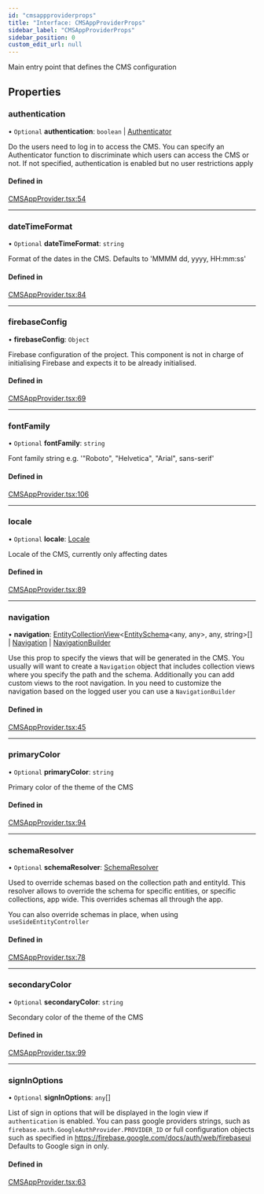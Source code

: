 ```yaml
---
id: "cmsappproviderprops"
title: "Interface: CMSAppProviderProps"
sidebar_label: "CMSAppProviderProps"
sidebar_position: 0
custom_edit_url: null
---
```


Main entry point that defines the CMS configuration

## Properties

### authentication

• `Optional` **authentication**: `boolean` \| [Authenticator](../types/authenticator.md)

Do the users need to log in to access the CMS.
You can specify an Authenticator function to discriminate which users can
access the CMS or not.
If not specified, authentication is enabled but no user restrictions
apply

#### Defined in

[CMSAppProvider.tsx:54](https://github.com/Camberi/firecms/blob/42dd384/src/CMSAppProvider.tsx#L54)

___

### dateTimeFormat

• `Optional` **dateTimeFormat**: `string`

Format of the dates in the CMS.
Defaults to 'MMMM dd, yyyy, HH:mm:ss'

#### Defined in

[CMSAppProvider.tsx:84](https://github.com/Camberi/firecms/blob/42dd384/src/CMSAppProvider.tsx#L84)

___

### firebaseConfig

• **firebaseConfig**: `Object`

Firebase configuration of the project. This component is not in charge
of initialising Firebase and expects it to be already initialised.

#### Defined in

[CMSAppProvider.tsx:69](https://github.com/Camberi/firecms/blob/42dd384/src/CMSAppProvider.tsx#L69)

___

### fontFamily

• `Optional` **fontFamily**: `string`

Font family string
e.g.
'"Roboto", "Helvetica", "Arial", sans-serif'

#### Defined in

[CMSAppProvider.tsx:106](https://github.com/Camberi/firecms/blob/42dd384/src/CMSAppProvider.tsx#L106)

___

### locale

• `Optional` **locale**: [Locale](../types/locale.md)

Locale of the CMS, currently only affecting dates

#### Defined in

[CMSAppProvider.tsx:89](https://github.com/Camberi/firecms/blob/42dd384/src/CMSAppProvider.tsx#L89)

___

### navigation

• **navigation**: [EntityCollectionView](entitycollectionview.md)<[EntitySchema](entityschema.md)<any, any\>, any, string\>[] \| [Navigation](navigation.md) \| [NavigationBuilder](../types/navigationbuilder.md)

Use this prop to specify the views that will be generated in the CMS.
You usually will want to create a `Navigation` object that includes
collection views where you specify the path and the schema.
Additionally you can add custom views to the root navigation.
In you need to customize the navigation based on the logged user you
can use a `NavigationBuilder`

#### Defined in

[CMSAppProvider.tsx:45](https://github.com/Camberi/firecms/blob/42dd384/src/CMSAppProvider.tsx#L45)

___

### primaryColor

• `Optional` **primaryColor**: `string`

Primary color of the theme of the CMS

#### Defined in

[CMSAppProvider.tsx:94](https://github.com/Camberi/firecms/blob/42dd384/src/CMSAppProvider.tsx#L94)

___

### schemaResolver

• `Optional` **schemaResolver**: [SchemaResolver](../types/schemaresolver.md)

Used to override schemas based on the collection path and entityId.
This resolver allows to override the schema for specific entities, or
specific collections, app wide. This overrides schemas all through the app.

You can also override schemas in place, when using `useSideEntityController`

#### Defined in

[CMSAppProvider.tsx:78](https://github.com/Camberi/firecms/blob/42dd384/src/CMSAppProvider.tsx#L78)

___

### secondaryColor

• `Optional` **secondaryColor**: `string`

Secondary color of the theme of the CMS

#### Defined in

[CMSAppProvider.tsx:99](https://github.com/Camberi/firecms/blob/42dd384/src/CMSAppProvider.tsx#L99)

___

### signInOptions

• `Optional` **signInOptions**: `any`[]

List of sign in options that will be displayed in the login
view if `authentication` is enabled. You can pass google providers strings,
such as `firebase.auth.GoogleAuthProvider.PROVIDER_ID` or full configuration
objects such as specified in https://firebase.google.com/docs/auth/web/firebaseui
Defaults to Google sign in only.

#### Defined in

[CMSAppProvider.tsx:63](https://github.com/Camberi/firecms/blob/42dd384/src/CMSAppProvider.tsx#L63)
